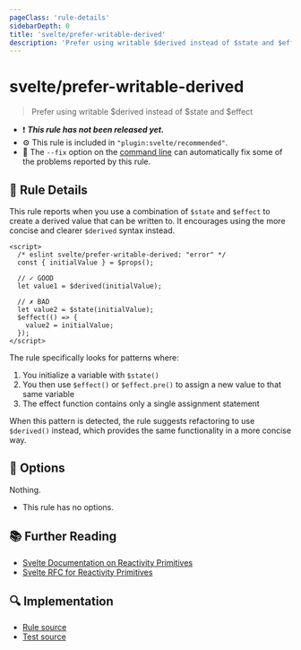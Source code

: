 ```yaml
---
pageClass: 'rule-details'
sidebarDepth: 0
title: 'svelte/prefer-writable-derived'
description: 'Prefer using writable $derived instead of $state and $effect'
---
```


# svelte/prefer-writable-derived

> Prefer using writable $derived instead of $state and $effect

- :exclamation: <badge text="This rule has not been released yet." vertical="middle" type="error"> **_This rule has not been released yet._** </badge>
- :gear: This rule is included in `"plugin:svelte/recommended"`.
- :wrench: The `--fix` option on the [command line](https://eslint.org/docs/user-guide/command-line-interface#fixing-problems) can automatically fix some of the problems reported by this rule.

## :book: Rule Details

This rule reports when you use a combination of `$state` and `$effect` to create a derived value that can be written to. It encourages using the more concise and clearer `$derived` syntax instead.

<!--eslint-skip-->

```svelte
<script>
  /* eslint svelte/prefer-writable-derived: "error" */
  const { initialValue } = $props();

  // ✓ GOOD
  let value1 = $derived(initialValue);

  // ✗ BAD
  let value2 = $state(initialValue);
  $effect(() => {
    value2 = initialValue;
  });
</script>
```

The rule specifically looks for patterns where:

1. You initialize a variable with `$state()`
2. You then use `$effect()` or `$effect.pre()` to assign a new value to that same variable
3. The effect function contains only a single assignment statement

When this pattern is detected, the rule suggests refactoring to use `$derived()` instead, which provides the same functionality in a more concise way.

## :wrench: Options

Nothing.

- This rule has no options.

## :books: Further Reading

- [Svelte Documentation on Reactivity Primitives](https://svelte.dev/docs/svelte-components#script-2-assignments-are-reactive)
- [Svelte RFC for Reactivity Primitives](https://github.com/sveltejs/rfcs/blob/rfc-better-primitives/text/0000-better-primitives.md)

## :mag: Implementation

- [Rule source](https://github.com/sveltejs/eslint-plugin-svelte/blob/main/packages/eslint-plugin-svelte/src/rules/prefer-writable-derived.ts)
- [Test source](https://github.com/sveltejs/eslint-plugin-svelte/blob/main/packages/eslint-plugin-svelte/tests/src/rules/prefer-writable-derived.ts)
